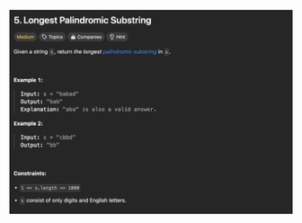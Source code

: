 ![Alt text](/Medium/longest_palindromic_substring_5/screenshots/1.png?raw=true "5. Longest Palindromic Substring")
